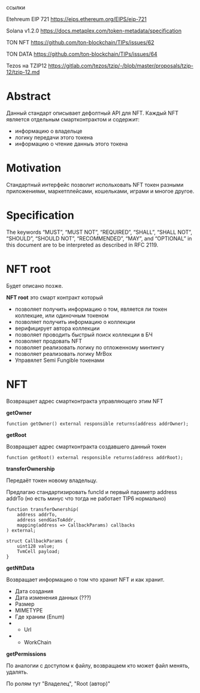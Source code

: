 ссылки

Etehreum EIP 721 https://eips.ethereum.org/EIPS/eip-721

Solana v1.2.0 https://docs.metaplex.com/token-metadata/specification

TON NFT https://github.com/ton-blockchain/TIPs/issues/62

TON DATA https://github.com/ton-blockchain/TIPs/issues/64

Tezos на TZIP12 https://gitlab.com/tezos/tzip/-/blob/master/proposals/tzip-12/tzip-12.md


# Abstract

Данный стандарт описывает дефолтный API для NFT. Каждый NFT является отдельным смартконтрактом и содержит:

- информацию о владельце
- логику передачи этого токена
- информацию о чтение данныъ этого токена

# Motivation

Стандартный интерфейс позволит испольховать NFT токен разными приложениями, маркетплейсами, кошельками, играми и многое другое.


# Specification

The keywords “MUST”, “MUST NOT”, “REQUIRED”, “SHALL”, “SHALL NOT”, “SHOULD”, “SHOULD NOT”, “RECOMMENDED”, “MAY”, and “OPTIONAL” in this document are to be interpreted as described in RFC 2119.

# NFT root

Будет описано позже.

**NFT root** это смарт контракт который

- позволяет получить информацию о том, является ли токен коллекцие, или одиночным токеном
- позволяет получить информацию о коллекции
- верифицирует автора коллекции
- позволяет проводить быстрый поиск коллекции в БЧ
- позволяет продовать NFT
- позволяет реализовать логику по отложенному минтингу
- позволяет реализовать логику MrBox
- Управялет Semi Fungible токенами
 


# NFT

Возвращает адрес смартконтракта управляющего этим NFT

**getOwner**

```
function getOwner() external responsible returns(address addrOwner);
```


**getRoot**

Возвращает адрес смартконтракта создавшего данный токен

```
function getRoot() external responsible returns(address addrRoot);
```


**transferOwnership**

Передаёт токен новому владельцу.

Предлагаю стандартизировать funcId и первый параметр address addrTo  (но есть минус что тогда не работает TIP6 нормально)

```
function transferOwnership(
    address addrTo,
    address sendGasToAddr, 
    mapping(address => CallbackParams) callbacks
) external;

struct CallbackParams {
    uint128 value;
    TvmCell payload;
}

```

**getNftData**

Возвращает информацию о том что хранит NFT и как хранит.

- Дата создания
- Дата изменения данных (???)
- Размер
- MIMETYPE 
- Где храним (Enum)
- - Url
- - WorkChain

**getPermissions**

По аналогии с доступом к файлу, возвращаем кто может файл менять, удалять.

По ролям тут "Владелец", "Root (автор)"

